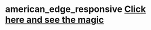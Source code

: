 # american_edge_responsive [Click here and see the magic](https://yuvarajchandirasekaran.github.io/american_edge_responsive/)
